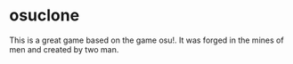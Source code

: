 # osuclone
This is a great game based on the game osu!.  It was forged in the mines of men and created by two man.

